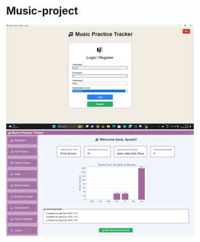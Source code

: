 # Music-project
![image alt](https://github.com/Ayushi262007/Music-project/blob/f4c37f03e2f8dc2b5327b744a059b1150418f422/Screenshot%202025-07-06%20145409.png)
![image alt](https://github.com/Ayushi262007/Music-project/blob/ee6aa49ca6bcc8efc35c7b1a344c3c8eba202a69/Screenshot%202025-07-06%20145444.png)
